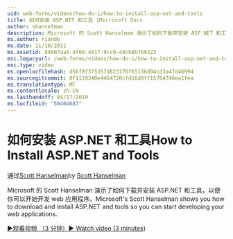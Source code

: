 ```yaml
---
uid: web-forms/videos/how-do-i/how-to-install-asp-net-and-tools
title: 如何安装 ASP.NET 和工具 |Microsoft Docs
author: shanselman
description: Microsoft 的 Scott Hanselman 演示了如何下载并安装 ASP.NET 和工具，以便你可以开始开发 web 应用程序。
ms.author: riande
ms.date: 11/10/2011
ms.assetid: 84007aa5-4f60-4417-9cc0-44cb8b7b9323
msc.legacyurl: /web-forms/videos/how-do-i/how-to-install-asp-net-and-tools
msc.type: video
ms.openlocfilehash: d56f97375357d823176f65136d04cd3a47d46994
ms.sourcegitcommit: 0f1119340e4464720cfd16d0ff15764746ea1fea
ms.translationtype: MT
ms.contentlocale: zh-CN
ms.lasthandoff: 04/17/2019
ms.locfileid: "59404687"
---
```

# <a name="how-to-install-aspnet-and-tools"></a><span data-ttu-id="e9d1f-103">如何安装 ASP.NET 和工具</span><span class="sxs-lookup"><span data-stu-id="e9d1f-103">How to Install ASP.NET and Tools</span></span>

<span data-ttu-id="e9d1f-104">通过[Scott Hanselman](https://github.com/shanselman)</span><span class="sxs-lookup"><span data-stu-id="e9d1f-104">by [Scott Hanselman](https://github.com/shanselman)</span></span>

<span data-ttu-id="e9d1f-105">Microsoft 的 Scott Hanselman 演示了如何下载并安装 ASP.NET 和工具，以便你可以开始开发 web 应用程序。</span><span class="sxs-lookup"><span data-stu-id="e9d1f-105">Microsoft's Scott Hanselman shows you how to download and install ASP.NET and tools so you can start developing your web applications.</span></span>

[<span data-ttu-id="e9d1f-106">&#9654;观看视频 （3 分钟）</span><span class="sxs-lookup"><span data-stu-id="e9d1f-106">&#9654; Watch video (3 minutes)</span></span>](https://channel9.msdn.com/Blogs/ASP-NET-Site-Videos/how-to-install-asp-net-and-tools)
